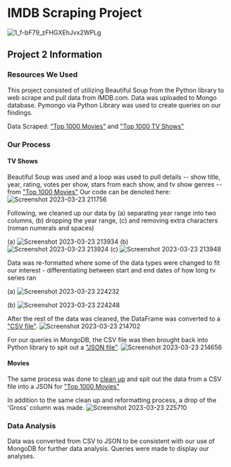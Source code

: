 # IMDB Scraping Project 
![1_f-bF79_zFHGXEhJvx2WPLg](https://user-images.githubusercontent.com/119638430/226774336-e070b73d-d4d3-4b6c-b489-f57fcc7a417a.jpg)

## Project 2 Information
  
  ### Resources We Used
  This project consisted of utilizing Beautiful Soup from the Python library to web scrape and pull data from IMDB.com. 
Data was uploaded to Mongo database. Pymongo via Python Library was used to create queries on our findings. 

   Data Scraped: ["Top 1000 Movies"](https://www.imdb.com/search/title/?groups=top_1000&sort=user_rating,desc&count=100&start=108&ref_=adv_nxt) and ["Top 1000 TV Shows"](https://www.imdb.com/search/title/?count=100&languages=en&num_votes=1000,&sort=num_votes,desc&title_type=tv_series)

  ### Our Process 
  #### TV Shows
Beautiful Soup was used and a loop was used to pull details -- show title, year, rating, votes per show, stars from each show, and tv show genres -- from ["Top 1000 Movies"](https://www.imdb.com/search/title/?groups=top_1000&sort=user_rating,desc&count=100&start=108&ref_=adv_nxt)
  Our code can be denoted here:
  ![Screenshot 2023-03-23 211756](https://user-images.githubusercontent.com/118394753/227401596-50b3fd4a-4f28-4702-8057-d0769cf00964.png)
  
  Following, we cleaned up our data by (a) separating year range into two columns, (b) dropping the year range, (c) and removing extra characters (roman numerals and spaces)
  
  (a) ![Screenshot 2023-03-23 213934](https://user-images.githubusercontent.com/118394753/227402738-29c0a6fe-ef6e-449e-a2be-d5520e8a0f74.png)
  (b) ![Screenshot 2023-03-23 213924](https://user-images.githubusercontent.com/118394753/227402665-ea4bcdd1-19cc-4325-8ce0-bb428ce90f90.png)
  (c) ![Screenshot 2023-03-23 213948](https://user-images.githubusercontent.com/118394753/227402863-fc1306a2-d21a-4771-b532-007e57633563.png)

  Data was re-formatted where some of the data types were changed to fit our interest - differentiating between start and end dates of how long tv series ran
  
  (a) ![Screenshot 2023-03-23 224232](https://user-images.githubusercontent.com/118394753/227411187-1dbbcea2-0750-47d8-9281-11af34750b14.png)
  
  (b) ![Screenshot 2023-03-23 224248](https://user-images.githubusercontent.com/118394753/227411210-27e94492-bdee-49a4-ba84-39bd0e1bddb8.png)

  
  After the rest of the data was cleaned, the DataFrame was converted to a ["CSV file"](imdb_top_1000_TV_Final.csv). ![Screenshot 2023-03-23 214702](https://user-images.githubusercontent.com/118394753/227403554-f05939c1-7543-4114-9e20-92aca9e7f068.png)

  For our queries in MongoDB, the CSV file was then brought back into Python library to spit out a ["JSON file"](imdb_top_1000_TV_final.json).
    ![Screenshot 2023-03-23 214656](https://user-images.githubusercontent.com/118394753/227403528-e836edc1-710d-43e2-8907-baaa0b1ce7de.png)
    
 #### Movies
The same process was done to [clean up](imdb_top_1000_movies_final.ipynb) and spit out the data from a CSV file into a JSON for ["Top 1000 Movies"](https://www.imdb.com/search/title/?groups=top_1000&sort=user_rating,desc&count=100&start=108&ref_=adv_nxt) 

In addition to the same clean up and reformatting process, a drop of the 'Gross' column was made. 
![Screenshot 2023-03-23 225710](https://user-images.githubusercontent.com/118394753/227412852-e2b35767-6d5b-44bd-bdb4-06eb24795929.png)

### Data Analysis
Data was converted from CSV to JSON to be consistent with our use of MongoDB for further data analysis. Queries were made to display our analyses.
